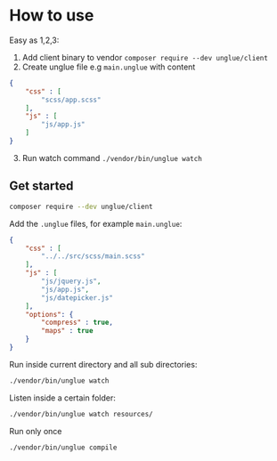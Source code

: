 # How to use

Easy as 1,2,3:

1. Add client binary to vendor `composer require --dev unglue/client`
2. Create unglue file e.g `main.unglue` with content
```json
{
    "css" : [
        "scss/app.scss"
    ],
    "js" : [
        "js/app.js"
    ]
}
```
3. Run watch command `./vendor/bin/unglue watch`

## Get started

```sh
composer require --dev unglue/client
```

Add the `.unglue` files, for example `main.unglue`:

```json
{
    "css" : [
        "../../src/scss/main.scss"
    ],
    "js" : [
        "js/jquery.js",
        "js/app.js",
        "js/datepicker.js"
    ],
    "options": {
        "compress" : true,
        "maps" : true
    }
}
```


Run inside current directory and all sub directories:

```sh
./vendor/bin/unglue watch
```

Listen inside a certain folder:

```sh
./vendor/bin/unglue watch resources/
````

Run only once

```sh
./vendor/bin/unglue compile
```
